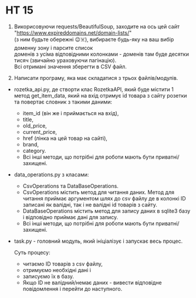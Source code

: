 # HT 15
1. Викорисовуючи requests/BeautifulSoup, заходите на ось цей сайт "https://www.expireddomains.net/domain-lists/" <br>
(з ним будьте обережні :wink::skull_and_crossbones:), вибираєте будь-яку на ваш вибір доменну зону і парсите список <br> 
доменів з усіма відповідними колонками - доменів там буде десятки тисяч (звичайно ураховуючи пагінацію). <br>
Всі отримані значення зберегти в CSV файл.

2. Написати програму, яка має складатися з трьох файлів/модулів.
- rozetka_api.py, де створти клас RozetkaAPI, який буде містити 1 метод get_item_data, який на вхід отримує id товара з сайту розетки та повертає словник з такими даними:
  - item_id (він же і приймається на вхід), 
  - title, 
  - old_price, 
  - current_price, 
  - href (лінка на цей товар на сайті), 
  - brand, 
  - category. 
  - Всі інші методи, що потрібні для роботи мають бути приватні/захищені.
- data_operations.py з класами:
  - CsvOperations та DataBaseOperations.
  - CsvOperations містить метод для читання даних. Метод для читання приймає аргументом шлях до csv файлу де в колонкі ID записані як валідні, так і не валідні id товарів з сайту.
  - DataBaseOperations містить метод для запису даних в sqlite3 базу і відповідно приймає дані для запису. 
  - Всі інші методи, що потрібні для роботи мають бути приватні/захищені.
- task.py - головний модуль, який ініціалізує і запускає весь процес.

  Суть процесу: 
    - читаємо ID товарів з csv файлу, 
    - отримуємо необхідні дані і 
    - записуємо їх в базу. 
    - Якщо ID не валідний/немає даних - вивести відповідне повідомлення і перейти до наступного.
